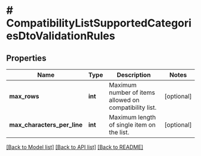 # # CompatibilityListSupportedCategoriesDtoValidationRules

## Properties

Name | Type | Description | Notes
------------ | ------------- | ------------- | -------------
**max_rows** | **int** | Maximum number of items allowed on compatibility list. | [optional]
**max_characters_per_line** | **int** | Maximum length of single item on the list. | [optional]

[[Back to Model list]](../../README.md#models) [[Back to API list]](../../README.md#endpoints) [[Back to README]](../../README.md)
